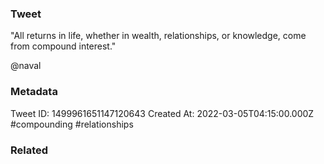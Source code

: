 ### Tweet
"All returns in life, whether in wealth, relationships, or knowledge, come from compound interest."

@naval

### Metadata
Tweet ID: 1499961651147120643
Created At: 2022-03-05T04:15:00.000Z
#compounding
#relationships 

### Related

